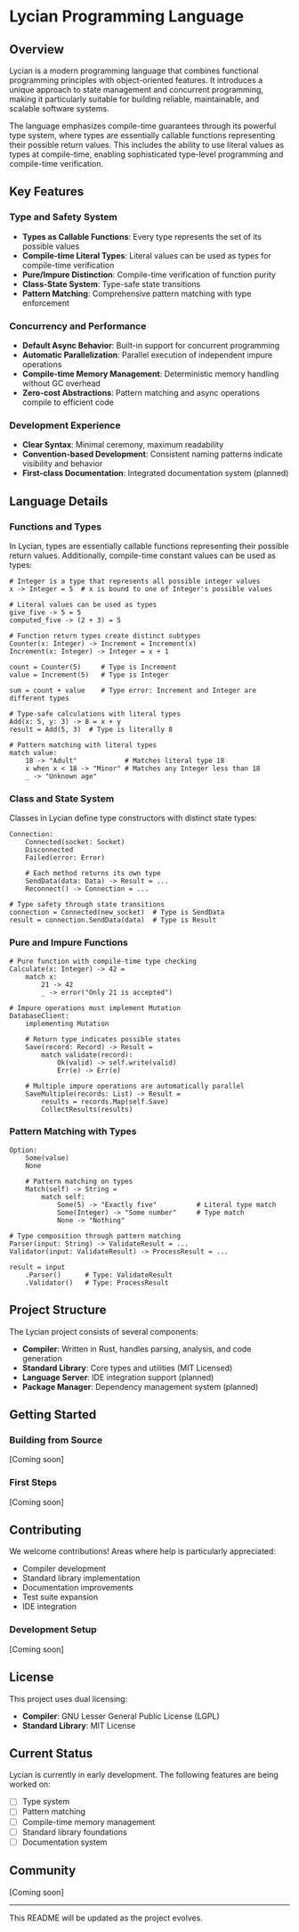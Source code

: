 # Lycian Programming Language

## Overview

Lycian is a modern programming language that combines functional programming principles with object-oriented features. It introduces a unique approach to state management and concurrent programming, making it particularly suitable for building reliable, maintainable, and scalable software systems.

The language emphasizes compile-time guarantees through its powerful type system, where types are essentially callable functions representing their possible return values. This includes the ability to use literal values as types at compile-time, enabling sophisticated type-level programming and compile-time verification.

## Key Features

### Type and Safety System
- **Types as Callable Functions**: Every type represents the set of its possible values
- **Compile-time Literal Types**: Literal values can be used as types for compile-time verification
- **Pure/Impure Distinction**: Compile-time verification of function purity
- **Class-State System**: Type-safe state transitions
- **Pattern Matching**: Comprehensive pattern matching with type enforcement

### Concurrency and Performance
- **Default Async Behavior**: Built-in support for concurrent programming
- **Automatic Parallelization**: Parallel execution of independent impure operations
- **Compile-time Memory Management**: Deterministic memory handling without GC overhead
- **Zero-cost Abstractions**: Pattern matching and async operations compile to efficient code

### Development Experience
- **Clear Syntax**: Minimal ceremony, maximum readability
- **Convention-based Development**: Consistent naming patterns indicate visibility and behavior
- **First-class Documentation**: Integrated documentation system (planned)

## Language Details

### Functions and Types

In Lycian, types are essentially callable functions representing their possible return values. Additionally, compile-time constant values can be used as types:

```lycian
# Integer is a type that represents all possible integer values
x -> Integer = 5  # x is bound to one of Integer's possible values

# Literal values can be used as types
give_five -> 5 = 5
computed_five -> (2 + 3) = 5

# Function return types create distinct subtypes
Counter(x: Integer) -> Increment = Increment(x)
Increment(x: Integer) -> Integer = x + 1

count = Counter(5)     # Type is Increment
value = Increment(5)   # Type is Integer

sum = count + value    # Type error: Increment and Integer are different types

# Type-safe calculations with literal types
Add(x: 5, y: 3) -> 8 = x + y
result = Add(5, 3)  # Type is literally 8

# Pattern matching with literal types
match value:
    18 -> "Adult"            # Matches literal type 18
    x when x < 18 -> "Minor" # Matches any Integer less than 18
    _ -> "Unknown age"
```

### Class and State System

Classes in Lycian define type constructors with distinct state types:

```lycian
Connection:
    Connected(socket: Socket)
    Disconnected
    Failed(error: Error)

    # Each method returns its own type
    SendData(data: Data) -> Result = ...
    Reconnect() -> Connection = ...

# Type safety through state transitions
connection = Connected(new_socket)  # Type is SendData
result = connection.SendData(data)  # Type is Result
```

### Pure and Impure Functions

```lycian
# Pure function with compile-time type checking
Calculate(x: Integer) -> 42 = 
    match x:
        21 -> 42
        _ -> error("Only 21 is accepted")

# Impure operations must implement Mutation
DatabaseClient:
    implementing Mutation

    # Return type indicates possible states
    Save(record: Record) -> Result =
        match validate(record):
            Ok(valid) -> self.write(valid)
            Err(e) -> Err(e)

    # Multiple impure operations are automatically parallel
    SaveMultiple(records: List) -> Result =
        results = records.Map(self.Save)
        CollectResults(results)
```

### Pattern Matching with Types

```lycian
Option:
    Some(value)
    None

    # Pattern matching on types
    Match(self) -> String =
        match self:
            Some(5) -> "Exactly five"          # Literal type match
            Some(Integer) -> "Some number"     # Type match
            None -> "Nothing"

# Type composition through pattern matching
Parser(input: String) -> ValidateResult = ...
Validator(input: ValidateResult) -> ProcessResult = ...

result = input
    .Parser()      # Type: ValidateResult
    .Validator()   # Type: ProcessResult
```

## Project Structure

The Lycian project consists of several components:

- **Compiler**: Written in Rust, handles parsing, analysis, and code generation
- **Standard Library**: Core types and utilities (MIT Licensed)
- **Language Server**: IDE integration support (planned)
- **Package Manager**: Dependency management system (planned)

## Getting Started

### Building from Source

[Coming soon]

### First Steps

[Coming soon]

## Contributing

We welcome contributions! Areas where help is particularly appreciated:

- Compiler development
- Standard library implementation
- Documentation improvements
- Test suite expansion
- IDE integration

### Development Setup

[Coming soon]

## License

This project uses dual licensing:
- **Compiler**: GNU Lesser General Public License (LGPL)
- **Standard Library**: MIT License

## Current Status

Lycian is currently in early development. The following features are being worked on:

- [ ] Type system
- [ ] Pattern matching
- [ ] Compile-time memory management
- [ ] Standard library foundations
- [ ] Documentation system

## Community

[Coming soon]

---

This README will be updated as the project evolves.
